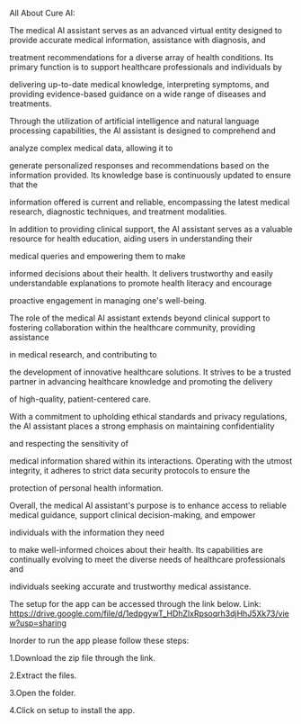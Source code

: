 All About Cure AI:

The medical AI assistant serves as an advanced virtual entity designed to provide accurate medical information, assistance with diagnosis, and 

treatment recommendations for a diverse array of health conditions. Its primary function is to support healthcare professionals and individuals by 

delivering up-to-date medical knowledge, interpreting symptoms, and providing evidence-based guidance on a wide range of diseases and treatments.

Through the utilization of artificial intelligence and natural language processing capabilities, the AI assistant is designed to comprehend and 

analyze complex medical data, allowing it to 

generate personalized responses and recommendations based on the information provided. Its knowledge base is continuously updated to ensure that the 

information offered is current and reliable, encompassing the latest medical research, diagnostic techniques, and treatment modalities.

In addition to providing clinical support, the AI assistant serves as a valuable resource for health education, aiding users in understanding their 

medical queries and empowering them to make 

informed decisions about their health. It delivers trustworthy and easily understandable explanations to promote health literacy and encourage 

proactive engagement in managing one's well-being.

The role of the medical AI assistant extends beyond clinical support to fostering collaboration within the healthcare community, providing assistance 

in medical research, and contributing to 

the development of innovative healthcare solutions. It strives to be a trusted partner in advancing healthcare knowledge and promoting the delivery 

of high-quality, patient-centered care.

With a commitment to upholding ethical standards and privacy regulations, the AI assistant places a strong emphasis on maintaining confidentiality 

and respecting the sensitivity of

medical information shared within its interactions. Operating with the utmost integrity, it adheres to strict data security protocols to ensure the 

protection of personal health information.

Overall, the medical AI assistant's purpose is to enhance access to reliable medical guidance, support clinical decision-making, and empower 

individuals with the information they need

to make well-informed choices about their health. Its capabilities are continually evolving to meet the diverse needs of healthcare professionals and 

individuals seeking accurate and trustworthy medical assistance.


The setup for the app can be accessed through the link below.
Link: https://drive.google.com/file/d/1edpgywT_HDhZlxRpsoqrh3djHhJ5Xk73/view?usp=sharing

Inorder to run the app please follow these steps:

1.Download the zip file through the link.

2.Extract the files.

3.Open the folder.

4.Click on setup to install the app.

